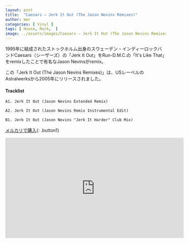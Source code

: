 ```yaml
---
layout: post
title:  "Caesars – Jerk It Out (The Jason Nevins Remixes)"
author: mmr
categories: [ Vinyl ]
tags: [ House, Rock,  ]
image: ../assets/images/Caesars – Jerk It Out (The Jason Nevins Remixes).jpg
---
```


1995年に結成されたストックホルム出身のスウェーデン・インディーロックバンドCaesars（シーザーズ）の「Jerk It Out」をRun-D.M.C.の「It's Like That」をremixしたことで有名なJason Nevinsがremix。

この「Jerk It Out (The Jason Nevins Remixes)」は、USレーベルのAstralwerksから2005年にリリースされました。

#### Tracklist
```md
A1. Jerk It Out (Jason Nevins Extended Remix)

A2. Jerk It Out (Jason Nevins Remix Instrumental Edit)

B1. Jerk It Out (Jason Nevins "Jerk It Harder" Club Mix)
```

[メルカリで購入](https://jp.mercari.com/item/m91108414555?afid=6142608987){: .button1}


<iframe width="560" height="315" src="https://www.youtube.com/embed/w869Avr_fXI?si=P0KHQCL2Mq8ncpb3" title="YouTube video player" frameborder="0" allow="accelerometer; autoplay; clipboard-write; encrypted-media; gyroscope; picture-in-picture; web-share" referrerpolicy="strict-origin-when-cross-origin" allowfullscreen></iframe>